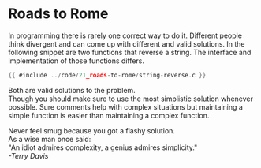 # Roads to Rome

In programming there is rarely one correct way to do it. Different people think
divergent and can come up with different and valid solutions. In the following
snippet are two functions that reverse a string. The interface and
implementation of those functions differs.  

```c
{{ #include ../code/21_roads-to-rome/string-reverse.c }}
```

Both are valid solutions to the problem.  
Though you should make sure to use the most simplistic solution whenever
possible. Sure comments help with complex situations but maintaining a simple
function is easier than maintaining a complex function.  
  
Never feel smug because you got a flashy solution.  
As a wise man once said:  
"An idiot admires complexity, a genius admires simplicity."  
_-Terry Davis_  
